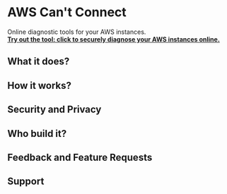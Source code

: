 # AWS Can't Connect
Online diagnostic tools for your AWS instances.  
**[Try out the tool: click to securely diagnose your AWS instances online.](https://feoff3.github.io/aws-cant-connect/)**


## What it does?


## How it works?


## Security and Privacy


## Who build it?


## Feedback and Feature Requests


## Support

